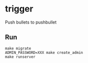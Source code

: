 trigger
=======

Push bullets to pushbullet



Run
---

    make migrate
    ADMIN_PASSWORD=XXX make create_admin
    make runserver
